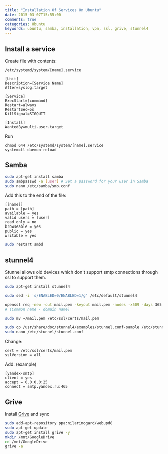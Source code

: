 ```yaml
---
title: "Installation Of Services On Ubuntu"
date: 2015-03-07T15:55:00
comments: true
categories: Ubuntu
keywords: ubuntu, samba, installation, vpn, ssl, grive, stunnel4
---
```


## Install a service

Create file with contents:

```
/etc/systemd/system/[name].service

[Unit]
Description=[Service Name]
After=syslog.target

[Service]
ExecStart=[command]
Restart=always
RestartSec=5s
KillSignal=SIGQUIT

[Install]
WantedBy=multi-user.target
```

Run

```
chmod 644 /etc/systemd/system/[name].service
systemctl daemon-reload
```

## Samba

```bash
sudo apt-get install samba
sudo smbpasswd -a [user] # Set a password for your user in Samba
sudo nano /etc/samba/smb.conf
```

Add this to the end of the file:

```
[[name]]
path = [path]
available = yes
valid users = [user]
read only = no
browseable = yes
public = yes
writable = yes
```

```bash
sudo restart smbd
```

## stunnel4

Stunnel allows old devices which don't support smtp connections through ssl to support them.

```bash
sudo apt-get install stunnel4

sudo sed -i 's/ENABLED=0/ENABLED=1/g' /etc/default/stunnel4

openssl req -new -out mail.pem -keyout mail.pem -nodes -x509 -days 365
# (Common name - domain name)

sudo mv ~/mail.pem /etc/ssl/certs/mail.pem

sudo cp /usr/share/doc/stunnel4/examples/stunnel.conf-sample /etc/stunnel/stunnel.conf
sudo nano /etc/stunnel/stunnel.conf
```

Change:

```
cert = /etc/ssl/certs/mail.pem
sslVersion = all
```

Add: (example)

```
[yandex-smtp]
client = yes
accept = 0.0.0.0:25
connect = smtp.yandex.ru:465
```

## Grive

Install [Grive](https://github.com/Grive/grive) and sync

```bash
sudo add-apt-repository ppa:nilarimogard/webupd8
sudo apt-get update
sudo apt-get install grive -y
mkdir /mnt/GoogleDrive
cd /mnt/GoogleDrive
grive -a
```
